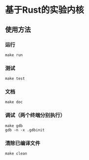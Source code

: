 # 基于Rust的实验内核

## 使用方法

### 运行

```shell
make run
```

### 测试

```shell
make test
```

### 文档

```shell
make doc
```

### 调试（两个终端分别执行）

```shell
make gdb
gdb -n -x .gdbinit
```

### 清除已编译文件

```shell
make clean
```
